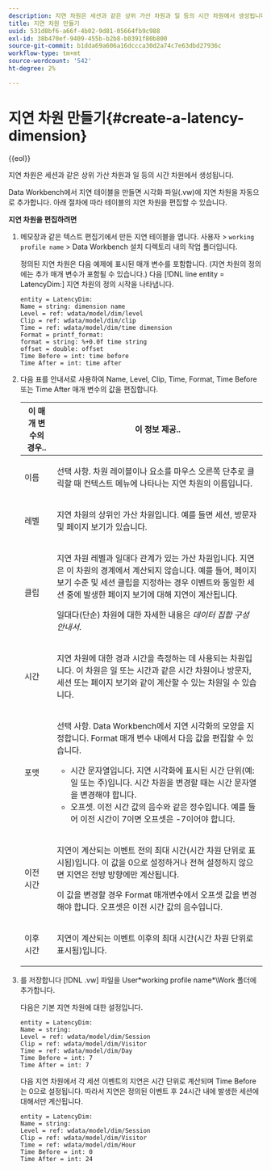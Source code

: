 ```yaml
---
description: 지연 차원은 세션과 같은 상위 가산 차원과 일 등의 시간 차원에서 생성됩니다.
title: 지연 차원 만들기
uuid: 531d8bf6-a66f-4b02-9d81-05664fb9c988
exl-id: 38b470ef-9409-455b-b2b8-b0391f80b800
source-git-commit: b1dda69a606a16dccca30d2a74c7e63dbd27936c
workflow-type: tm+mt
source-wordcount: '542'
ht-degree: 2%

---
```


# 지연 차원 만들기{#create-a-latency-dimension}

{{eol}}

지연 차원은 세션과 같은 상위 가산 차원과 일 등의 시간 차원에서 생성됩니다.

Data Workbench에서 지연 테이블을 만들면 시각화 파일(.vw)에 지연 차원을 자동으로 추가합니다. 아래 절차에 따라 테이블의 지연 차원을 편집할 수 있습니다.

**지연 차원을 편집하려면**

1. 메모장과 같은 텍스트 편집기에서 만든 지연 테이블을 엽니다. 사용자 > `working profile name` > Data Workbench 설치 디렉토리 내의 작업 폴더입니다.

   정의된 지연 차원은 다음 예제에 표시된 매개 변수를 포함합니다. (지연 차원의 정의에는 추가 매개 변수가 포함될 수 있습니다.) 다음 [!DNL line entity = LatencyDim:] 지연 차원의 정의 시작을 나타냅니다.

   ```
   entity = LatencyDim:
   Name = string: dimension name
   Level = ref: wdata/model/dim/level
   Clip = ref: wdata/model/dim/clip
   Time = ref: wdata/model/dim/time dimension
   Format = printf_format: 
   format = string: %+0.0f time string
   offset = double: offset
   Time Before = int: time before
   Time After = int: time after
   ```

1. 다음 표를 안내서로 사용하여 Name, Level, Clip, Time, Format, Time Before 또는 Time After 매개 변수의 값을 편집합니다.

   <table id="table_13DF30B8B7314F118D0ED5DF9EA70B9B"> 
   <thead> 
   <tr> 
      <th colname="col1" class="entry"> 이 매개 변수의 경우.. </th> 
      <th colname="col2" class="entry"> 이 정보 제공.. </th> 
   </tr> 
   </thead>
   <tbody> 
   <tr> 
      <td colname="col1"> <p>이름 </p> </td> 
      <td colname="col2"> <p>선택 사항. 차원 레이블이나 요소를 마우스 오른쪽 단추로 클릭할 때 컨텍스트 메뉴에 나타나는 지연 차원의 이름입니다. </p> </td> 
   </tr> 
   <tr> 
      <td colname="col1"> <p>레벨 </p> </td> 
      <td colname="col2"> <p>지연 차원의 상위인 가산 차원입니다. 예를 들면 세션, 방문자 및 페이지 보기가 있습니다. </p> </td> 
   </tr> 
   <tr> 
      <td colname="col1"> <p>클립 </p> </td> 
      <td colname="col2"> <p>지연 차원 레벨과 일대다 관계가 있는 가산 차원입니다. 지연은 이 차원의 경계에서 계산되지 않습니다. 예를 들어, 페이지 보기 수준 및 세션 클립을 지정하는 경우 이벤트와 동일한 세션 중에 발생한 페이지 보기에 대해 지연이 계산됩니다. </p> <p>일대다(단순) 차원에 대한 자세한 내용은 <i>데이터 집합 구성 안내서</i>. </p> </td> 
   </tr> 
   <tr> 
      <td colname="col1"> <p>시간 </p> </td> 
      <td colname="col2"> <p>지연 차원에 대한 경과 시간을 측정하는 데 사용되는 차원입니다. 이 차원은 일 또는 시간과 같은 시간 차원이나 방문자, 세션 또는 페이지 보기와 같이 계산할 수 있는 차원일 수 있습니다. </p> </td> 
   </tr> 
   <tr> 
      <td colname="col1"> 포맷 </td> 
      <td colname="col2"> <p>선택 사항. Data Workbench에서 지연 시각화의 모양을 지정합니다. Format 매개 변수 내에서 다음 값을 편집할 수 있습니다. 
      <ul id="ul_ABF4C17BDE2E4F6C9CBDD933674DE861"> 
         <li id="li_5ED6A7267C81444983AF8507ADC6A5AB">시간 문자열입니다. 지연 시각화에 표시된 시간 단위(예: 일 또는 주)입니다. 시간 차원을 변경할 때는 시간 문자열을 변경해야 합니다. </li> 
         <li id="li_E3B517ECE1494221AAE90455CC0AAB42">오프셋. 이전 시간 값의 음수와 같은 정수입니다. 예를 들어 이전 시간이 7이면 오프셋은 -7이어야 합니다. </li> 
      </ul> </p> </td> 
   </tr> 
   <tr> 
      <td colname="col1"> <p>이전 시간 </p> </td> 
      <td colname="col2"> <p>지연이 계산되는 이벤트 전의 최대 시간(시간 차원 단위로 표시됨)입니다. 이 값을 0으로 설정하거나 전혀 설정하지 않으면 지연은 전방 방향에만 계산됩니다. </p> <p>이 값을 변경할 경우 Format 매개변수에서 오프셋 값을 변경해야 합니다. 오프셋은 이전 시간 값의 음수입니다. </p> </td> 
   </tr> 
   <tr> 
      <td colname="col1"> <p>이후 시간 </p> </td> 
      <td colname="col2"> <p>지연이 계산되는 이벤트 이후의 최대 시간(시간 차원 단위로 표시됨)입니다. </p> </td> 
   </tr> 
   </tbody> 
   </table>

1. 를 저장합니다 [!DNL .vw] 파일을 User\*working profile name*\Work 폴더에 추가합니다.

   다음은 기본 지연 차원에 대한 설정입니다.

   ```
   entity = LatencyDim:
   Name = string: 
   Level = ref: wdata/model/dim/Session
   Clip = ref: wdata/model/dim/Visitor
   Time = ref: wdata/model/dim/Day
   Time Before = int: 7
   Time After = int: 7
   ```

   다음 지연 차원에서 각 세션 이벤트의 지연은 시간 단위로 계산되며 Time Before는 0으로 설정됩니다. 따라서 지연은 정의된 이벤트 후 24시간 내에 발생한 세션에 대해서만 계산됩니다.

   ```
   entity = LatencyDim:
   Name = string:
   Level = ref: wdata/model/dim/Session
   Clip = ref: wdata/model/dim/Visitor
   Time = ref: wdata/model/dim/Hour
   Time Before = int: 0
   Time After = int: 24
   ```
